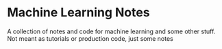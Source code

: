 # Machine Learning Notes
A collection of notes and code for machine learning and some other stuff. Not meant as tutorials or production code, just some notes
